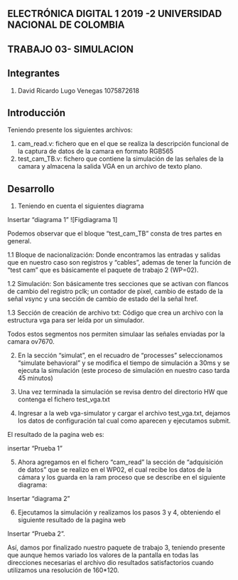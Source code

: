 ##  ELECTRÓNICA DIGITAL 1 2019 -2 UNIVERSIDAD NACIONAL DE COLOMBIA 
## TRABAJO 03- SIMULACION

## Integrantes

1. David Ricardo Lugo Venegas 1075872618

## Introducción 

Teniendo presente los siguientes archivos:

1. cam_read.v: fichero que en el que se realiza la descripción funcional de la captura de datos de la camara en formato RGB565
2. test_cam_TB.v:  fichero que contiene la simulación de las señales de la camara y almacena la salida VGA en un archivo de texto plano.

## Desarrollo

1. Teniendo en cuenta el siguientes diagrama

Insertar “diagrama 1”
![Figdiagrama 1]

Podemos observar que el bloque “test_cam_TB” consta de tres partes en general. 

1.1 Bloque de nacionalización: Donde encontramos las entradas y salidas que en nuestro caso son registros y “cables”, ademas de tener la función de “test cam” que es básicamente el paquete de trabajo 2 (WP=02).

1.2 Simulación: Son básicamente tres secciones que se activan con flancos de cambio del registro pclk; un contador de pixel, cambio de estado de la señal vsync y una sección de cambio de estado del la señal href.

1.3 Sección de creación de archivo txt: Código que crea un archivo con la estructura vga para ser leída por un simulador.

Todos estos segmentos nos permiten simulaar las señales enviadas por la camara ov7670.

2. En la sección “simulat”, en el recuadro de  “processes” seleccionamos  “simulate behavioral” y se modifica el tiempo de simulación a 30ms y se ejecuta la simulación (este proceso de simulación en nuestro caso tarda 45 minutos)

3. Una vez terminada la simulación se revisa dentro del directorio HW que contenga el fichero test_vga.txt

4. Ingresar a la web vga-simulator y cargar el archivo test_vga.txt, dejamos los datos de configuración tal cual como aparecen y ejecutamos submit.

El resultado de la pagina web es:

insertar “Prueba 1”

5. Ahora agregamos en el fichero  “cam_read” la sección de “adquisición de datos” que se realizo en el WP02, el cual recibe los datos de la cámara y los guarda en la ram proceso que se describe en el siguiente diagrama:

Insertar “diagrama 2”


6. Ejecutamos la simulación y realizamos los pasos 3 y 4, obteniendo el siguiente resultado de la pagina web

Insertar “Prueba 2”.

Así, damos por finalizado nuestro paquete de trabajo 3, teniendo presente que aunque hemos variado los valores de la pantalla en todas las direcciones necesarias el archivo dio resultados satisfactorios cuando utilizamos una resolución de 160*120.

